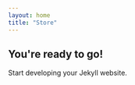 ```yaml
---
layout: home
title: "Store"
---
```


## You're ready to go!

Start developing your Jekyll website.
